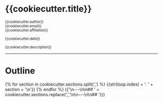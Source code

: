 # {{cookiecutter.title}}

<small>{{cookiecutter.author}}</small>  
<small>{{cookiecutter.email}}</small>  
<small>{{cookiecutter.affiliation}}</small>  
  
<small>{{cookiecutter.date}}</small>
  
<small>{{cookiecutter.description}}</small>  

---

# Outline

{% for section in cookiecutter.sections.split(',') %}
{{str(loop.index) + '. ' + section + '\n'}}
{% endfor %}
{{'\n---\n\n## ' + cookiecutter.sections.replace(',','\n\n---\n\n## ')}}

